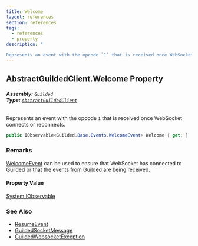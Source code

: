 ```yaml
---
title: Welcome
layout: references
section: references
tags:
  - references
  - property
description: "

Represents an event with the opcode `1` that is received once WebSocket connects or reconnects."
---
```


## AbstractGuildedClient.Welcome Property
###### **Assembly:** `Guilded`<br/>**Type:** [`AbstractGuildedClient`](AbstractGuildedClient 'Guilded.AbstractGuildedClient')

Represents an event with the opcode `1` that is received once WebSocket connects or reconnects.

```csharp
public IObservable<Guilded.Base.Events.WelcomeEvent> Welcome { get; }
```

### Remarks
  
[WelcomeEvent](WelcomeEvent 'Guilded.Base.Events.WelcomeEvent') can be used to ensure that WebSocket has connected to Guilded or that the events from Guilded are being received.

#### Property Value
[System.IObservable](https://docs.microsoft.com/en-us/dotnet/api/System.IObservable 'System.IObservable')

### See Also
- [ResumeEvent](ResumeEvent 'Guilded.Base.Events.ResumeEvent')
- [GuildedSocketMessage](GuildedSocketMessage 'Guilded.Base.Events.GuildedSocketMessage')
- [GuildedWebsocketException](GuildedWebsocketException 'Guilded.Base.GuildedWebsocketException')